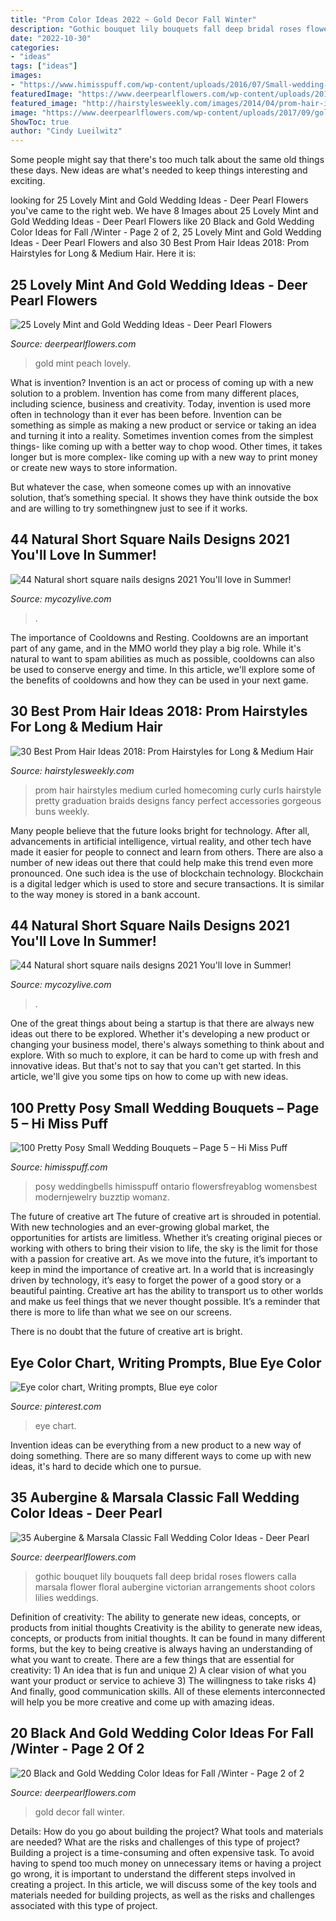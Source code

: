 ```yaml
---
title: "Prom Color Ideas 2022 ~ Gold Decor Fall Winter"
description: "Gothic bouquet lily bouquets fall deep bridal roses flowers calla marsala flower floral aubergine victorian arrangements shoot colors lilies weddings"
date: "2022-10-30"
categories:
- "ideas"
tags: ["ideas"]
images:
- "https://www.himisspuff.com/wp-content/uploads/2016/07/Small-wedding-bouquets-for-spring-summer-weddings-18.jpg"
featuredImage: "https://www.deerpearlflowers.com/wp-content/uploads/2015/07/deep-red-roses-and-lily-wedding-bouquet.jpg"
featured_image: "http://hairstylesweekly.com/images/2014/04/prom-hair-ideas1.jpg"
image: "https://www.deerpearlflowers.com/wp-content/uploads/2017/09/gold-and-black-wedding-decor.jpg"
ShowToc: true
author: "Cindy Lueilwitz"
---
```



Some people might say that there's too much talk about the same old things these days. New ideas are what's needed to keep things interesting and exciting.

	

		
looking for 25 Lovely Mint and Gold Wedding Ideas - Deer Pearl Flowers you've came to the right web. We have 8 Images about 25 Lovely Mint and Gold Wedding Ideas - Deer Pearl Flowers like 20 Black and Gold Wedding Color Ideas for Fall /Winter - Page 2 of 2, 25 Lovely Mint and Gold Wedding Ideas - Deer Pearl Flowers and also 30 Best Prom Hair Ideas 2018: Prom Hairstyles for Long &amp; Medium Hair. Here it is:
		
    
## 25 Lovely Mint And Gold Wedding Ideas - Deer Pearl Flowers

<img loading=lazy src="https://www.deerpearlflowers.com/wp-content/uploads/2015/06/mint-peach-and-gold-tablescape-wedding-ideas.jpg" onerror="this.onerror=null;this.src='https://tse1.mm.bing.net/th?id=OIP.F-d6h13mVLKaPSIIyBcEWwHaLH&amp;pid=15.1';" alt="25 Lovely Mint and Gold Wedding Ideas - Deer Pearl Flowers">

_Source: deerpearlflowers.com_

>gold mint peach lovely. 

	

What is invention?
Invention is an act or process of coming up with a new solution to a problem. Invention has come from many different places, including science, business and creativity. Today, invention is used more often in technology than it ever has been before. 
Invention can be something as simple as making a new product or service or taking an idea and turning it into a reality. Sometimes invention comes from the simplest things- like coming up with a better way to chop wood. Other times, it takes longer but is more complex- like coming up with a new way to print money or create new ways to store information. 

But whatever the case, when someone comes up with an innovative solution, that’s something special. It shows they have think outside the box and are willing to try somethingnew just to see if it works.

    
## 44 Natural Short Square Nails Designs 2021 You&#039;ll Love In Summer!

<img loading=lazy src="https://mycozylive.com/wp-content/uploads/2021/04/40-3.jpg" onerror="this.onerror=null;this.src='https://tse3.mm.bing.net/th?id=OIP.GHz8eXAZAMEDdPgm0bRESAHaLH&amp;pid=15.1';" alt="44 Natural short square nails designs 2021 You&#039;ll love in Summer!">

_Source: mycozylive.com_

>. 

	

The importance of Cooldowns and Resting.
Cooldowns are an important part of any game, and in the MMO world they play a big role. While it's natural to want to spam abilities as much as possible, cooldowns can also be used to conserve energy and time. In this article, we'll explore some of the benefits of cooldowns and how they can be used in your next game.

    
## 30 Best Prom Hair Ideas 2018: Prom Hairstyles For Long &amp; Medium Hair

<img loading=lazy src="http://hairstylesweekly.com/images/2014/04/prom-hair-ideas1.jpg" onerror="this.onerror=null;this.src='https://tse2.mm.bing.net/th?id=OIP.lP-529bnL-W0Y_vjsFcA3wAAAA&amp;pid=15.1';" alt="30 Best Prom Hair Ideas 2018: Prom Hairstyles for Long &amp; Medium Hair">

_Source: hairstylesweekly.com_

>prom hair hairstyles medium curled homecoming curly curls hairstyle pretty graduation braids designs fancy perfect accessories gorgeous buns weekly. 

	

Many people believe that the future looks bright for technology. After all, advancements in artificial intelligence, virtual reality, and other tech have made it easier for people to connect and learn from others. There are also a number of new ideas out there that could help make this trend even more pronounced. One such idea is the use of blockchain technology. Blockchain is a digital ledger which is used to store and secure transactions. It is similar to the way money is stored in a bank account.

    
## 44 Natural Short Square Nails Designs 2021 You&#039;ll Love In Summer!

<img loading=lazy src="https://mycozylive.com/wp-content/uploads/2021/04/16-14-683x1024.jpg" onerror="this.onerror=null;this.src='https://tse1.mm.bing.net/th?id=OIP.nKXu8U9LqyEOKm8mIhILtAHaLG&amp;pid=15.1';" alt="44 Natural short square nails designs 2021 You&#039;ll love in Summer!">

_Source: mycozylive.com_

>. 

	

One of the great things about being a startup is that there are always new ideas out there to be explored. Whether it's developing a new product or changing your business model, there's always something to think about and explore. With so much to explore, it can be hard to come up with fresh and innovative ideas. But that's not to say that you can't get started. In this article, we'll give you some tips on how to come up with new ideas.

    
## 100 Pretty Posy Small Wedding Bouquets – Page 5 – Hi Miss Puff

<img loading=lazy src="https://www.himisspuff.com/wp-content/uploads/2016/07/Small-wedding-bouquets-for-spring-summer-weddings-18.jpg" onerror="this.onerror=null;this.src='https://tse2.mm.bing.net/th?id=OIP._W-WJb3h-CTeQX4tByiY_AHaLH&amp;pid=15.1';" alt="100 Pretty Posy Small Wedding Bouquets – Page 5 – Hi Miss Puff">

_Source: himisspuff.com_

>posy weddingbells himisspuff ontario flowersfreyablog womensbest modernjewelry buzztip womanz. 

	

The future of creative art
The future of creative art is shrouded in potential. With new technologies and an ever-growing global market, the opportunities for artists are limitless. Whether it’s creating original pieces or working with others to bring their vision to life, the sky is the limit for those with a passion for creative art.
As we move into the future, it’s important to keep in mind the importance of creative art. In a world that is increasingly driven by technology, it’s easy to forget the power of a good story or a beautiful painting. Creative art has the ability to transport us to other worlds and make us feel things that we never thought possible. It’s a reminder that there is more to life than what we see on our screens.

There is no doubt that the future of creative art is bright.

    
## Eye Color Chart, Writing Prompts, Blue Eye Color

<img loading=lazy src="https://i.pinimg.com/736x/fd/f9/37/fdf9376399fb248855dd5ac7d60ffd74--eye-color-charts-eye-chart.jpg" onerror="this.onerror=null;this.src='https://tse1.mm.bing.net/th?id=OIP.twm9fnaKbiT-EfdhJNWyNwAAAA&amp;pid=15.1';" alt="Eye color chart, Writing prompts, Blue eye color">

_Source: pinterest.com_

>eye chart. 

	

Invention ideas can be everything from a new product to a new way of doing something. There are so many different ways to come up with new ideas, it's hard to decide which one to pursue.

    
## 35 Aubergine &amp; Marsala Classic Fall Wedding Color Ideas - Deer Pearl

<img loading=lazy src="https://www.deerpearlflowers.com/wp-content/uploads/2015/07/deep-red-roses-and-lily-wedding-bouquet.jpg" onerror="this.onerror=null;this.src='https://tse4.mm.bing.net/th?id=OIP.Dhp2Jk-fRBX7M31PZJdY5wHaLI&amp;pid=15.1';" alt="35 Aubergine &amp; Marsala Classic Fall Wedding Color Ideas - Deer Pearl">

_Source: deerpearlflowers.com_

>gothic bouquet lily bouquets fall deep bridal roses flowers calla marsala flower floral aubergine victorian arrangements shoot colors lilies weddings. 

	

Definition of creativity: The ability to generate new ideas, concepts, or products from initial thoughts
Creativity is the ability to generate new ideas, concepts, or products from initial thoughts. It can be found in many different forms, but the key to being creative is always having an understanding of what you want to create. There are a few things that are essential for creativity: 1) An idea that is fun and unique 2) A clear vision of what you want your product or service to achieve 3) The willingness to take risks 4) And finally, good communication skills. All of these elements interconnected will help you be more creative and come up with amazing ideas.

    
## 20 Black And Gold Wedding Color Ideas For Fall /Winter - Page 2 Of 2

<img loading=lazy src="https://www.deerpearlflowers.com/wp-content/uploads/2017/09/gold-and-black-wedding-decor.jpg" onerror="this.onerror=null;this.src='https://tse3.mm.bing.net/th?id=OIP.S8bHuyyMkPFLkFf3gN78hgHaLH&amp;pid=15.1';" alt="20 Black and Gold Wedding Color Ideas for Fall /Winter - Page 2 of 2">

_Source: deerpearlflowers.com_

>gold decor fall winter. 

	

Details: How do you go about building the project? What tools and materials are needed? What are the risks and challenges of this type of project?
Building a project is a time-consuming and often expensive task. To avoid having to spend too much money on unnecessary items or having a project go wrong, it is important to understand the different steps involved in creating a project. In this article, we will discuss some of the key tools and materials needed for building projects, as well as the risks and challenges associated with this type of project.

